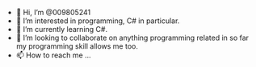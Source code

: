 - 👋 Hi, I’m @009805241
- 👀 I’m interested in programming, C# in particular.
- 🌱 I’m currently learning C#.
- 💞️ I’m looking to collaborate on anything programming related in so far my programming skill allows me too.
- 📫 How to reach me ...

<!---
009805241/009805241 is a ✨ special ✨ repository because its `README.md` (this file) appears on your GitHub profile.
You can click the Preview link to take a look at your changes.
--->

